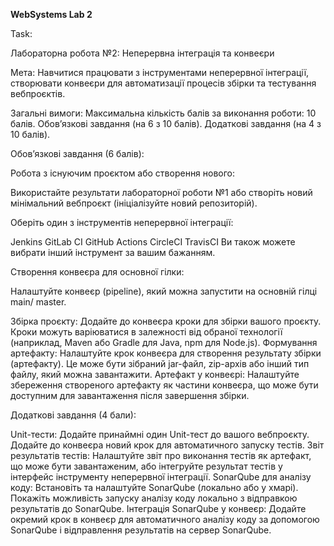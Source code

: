 **WebSystems Lab 2**

Task:

Лабораторна робота №2: Неперервна інтеграція та конвеєри

Мета:
Навчитися працювати з інструментами неперервної інтеграції, створювати конвеєри для автоматизації процесів збірки та тестування вебпроєктів.


Загальні вимоги:
Максимальна кількість балів за виконання роботи: 10 балів.
Обовʼязкові завдання (на 6 з 10 балів).
Додаткові завдання (на 4 з 10 балів).

Обов’язкові завдання (6 балів):

Робота з існуючим проєктом або створення нового:

Використайте результати лабораторної роботи №1 або створіть новий мінімальний вебпроєкт (ініціалізуйте новий репозиторій).

Оберіть один з інструментів неперервної інтеграції:

Jenkins
GitLab CI
GitHub Actions
CircleCI
TravisCI
Ви також можете вибрати інший інструмент за вашим бажанням.

Створення конвеєра для основної гілки:

Налаштуйте конвеєр (pipeline), який можна запустити на основній гілці main/ master.

Збірка проєкту:
Додайте до конвеєра кроки для збірки вашого проєкту. Кроки можуть варіюватися в залежності від обраної технології (наприклад, Maven або Gradle для Java, npm для Node.js).
Формування артефакту:
Налаштуйте крок конвеєра для створення результату збірки (артефакту). Це може бути зібраний jar-файл, zip-архів або інший тип файлу, який можна завантажити.
Артефакт у конвеєрі:
Налаштуйте збереження створеного артефакту як частини конвеєра, що може бути доступним для завантаження після завершення збірки. 


Додаткові завдання (4 бали):

Unit-тести:
Додайте принаймні один Unit-тест до вашого вебпроєкту.
Додайте до конвеєра новий крок для автоматичного запуску тестів.
Звіт результатів тестів:
Налаштуйте звіт про виконання тестів як артефакт, що може бути завантаженим, або інтегруйте результат тестів у інтерфейс інструменту неперервної інтеграції.
SonarQube для аналізу коду:
Встановіть та налаштуйте SonarQube (локально або у хмарі).
Покажіть можливість запуску аналізу коду локально з відправкою результатів до SonarQube.
Інтеграція SonarQube у конвеєр:
Додайте окремий крок в конвеєр для автоматичного аналізу коду за допомогою SonarQube і відправлення результатів на сервер SonarQube.
